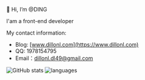 👋 Hi, I’m @DING

   I'am a front-end developer

My contact information:

- Blog: [www.dillonl.com](https://www.dillonl.com)
- QQ: 1978154795
- Email：dillonl.dl49@gmail.com


![GitHub stats](https://github-readme-stats.vercel.app/api?username=dillonl0409&show_icons=true)
![languages](https://github-readme-stats.vercel.app/api/top-langs/?username=dillonl0409&layout=compact)  
